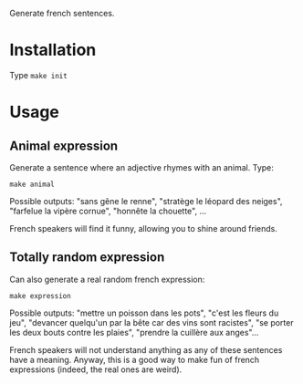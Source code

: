 Generate french sentences.

# Installation

Type `make init`

# Usage

## Animal expression

Generate a sentence where an adjective rhymes with an animal. Type:

```
make animal
```

Possible outputs: "sans gêne le renne", "stratège le léopard des neiges",
"farfelue la vipère cornue", "honnête la chouette", ...

French speakers will find it funny, allowing you to shine around friends.

## Totally random expression

Can also generate a real random french expression:

```
make expression
```

Possible outputs: "mettre un poisson dans les pots", "c'est les fleurs du jeu",
"devancer quelqu'un par la bête car des vins sont racistes", "se porter les
deux bouts contre les plaies", "prendre la cuillère aux anges"...

French speakers will not understand anything as any of these sentences have a
meaning. Anyway, this is a good way to make fun of french expressions (indeed,
the real ones are weird).
